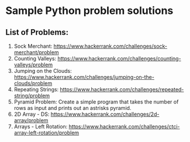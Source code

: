 # Sample Python problem solutions
## List of Problems:
1. Sock Merchant: https://www.hackerrank.com/challenges/sock-merchant/problem
2. Counting Valleys: https://www.hackerrank.com/challenges/counting-valleys/problem
3. Jumping on the Clouds: https://www.hackerrank.com/challenges/jumping-on-the-clouds/problem
4. Repeating Strings: https://www.hackerrank.com/challenges/repeated-string/problem
5. Pyramid Problem: Create a simple program that takes the number of rows as input and prints out an astrisks pyramid.
6. 2D Array - DS: https://www.hackerrank.com/challenges/2d-array/problem
7. Arrays - Left Rotation: https://www.hackerrank.com/challenges/ctci-array-left-rotation/problem
